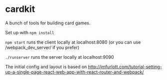 # cardkit
A bunch of tools for building card games.

Set up with `npm install`

`npm start` runs the client locally at localhost:8080 (or you can use /webpack_dev_server/ if you prefer)

`./runserver` runs the server locally at localhost:9090

The initial config and layout is based on http://jmfurlott.com/tutorial-setting-up-a-single-page-react-web-app-with-react-router-and-webpack/
